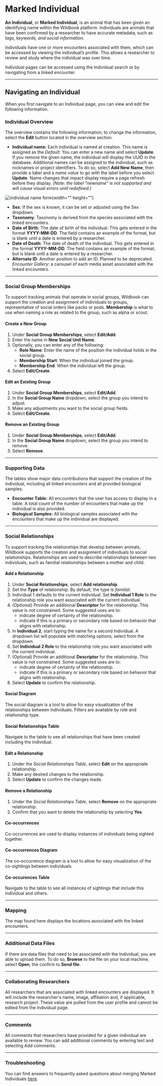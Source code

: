 # Marked Individual

**An Individual**, or **Marked Individual**, is an animal that has been given an identifying name within the Wildbook platform. Individuals are animals that have been confirmed by a researcher to have accurate metadata, such as *tags, keywords, and social information.*

Individuals have one or more encounters associated with them, which can be accessed by viewing the individual’s profile. This allows a researcher to review and study where the individual was over time.

Individual pages can be accessed using the Individual search or by navigating from a linked encounter.

***

## Navigating an Individual

When you first navigate to an Individual page, you can view and edit the following information.

### Individual Overview

The overview contains the following information; to change the information, select the **Edit** button located in the overview section.

* **Individual name:** Each individual is named at creation. This name is assigned as the *Default*. You can enter a new name and select **Update**. If you remove the given name, the individual will display the UUID in the database. Additional names can be assigned to the individual, such as nicknames or project identifiers. To do so, select **Add New Name**, then provide a *label* and a *name value* to go with the label before you select **Update**. Name changes that impact display require a page refresh before they display. *(Note: the label "newname" is not supported and will cause visual errors until redefined.)*

![individual name form](uploads/image.png-2212140752){width="" height=""}

* **Sex**: If the sex is known, it can be set or adjusted using the Sex dropdown.
* **Taxonomy**: Taxonomy is derived from the species associated with the linked encounters.
* **Date of Birth**: The date of birth of the individual. This gets entered in the format **YYYY-MM-DD**. The field contains an example of the format, but is blank until a date is entered by a researcher.
* **Date of Death**: The date of death of the individual. This gets entered in the format **YYYY-MM-DD**. The field contains an example of the format, but is blank until a date is entered by a researcher.
* **Alternate ID**: Another position to add an ID. Planned to be deprecated. *Encounter Gallery*: a carousel of each media asset associated with the linked encounters.

***

### Social Group Memberships

To support tracking animals that operate in social groups, Wildbook can support the creation and assignment of individuals to groups, representative of social orders like packs or pods. **Membership** is what to use when naming a role as related to the group, such as alpha or scout.

#### Create a New Group

1. Under **Social Group Memberships**, select **Edit/Add**.
2. Enter the name in **New Social Unit Name**.
3. Optionally, you can enter any of the following:
    * **Role Name**: Enter the name of the position the individual holds in the social group.
    * **Membership Start**: When the individual joined the group.
    * **Membership End**: When the individual left the group.
4. Select **Edit/Create**.

#### Edit an Existing Group

1. Under **Social Group Memberships**, select **Edit/Add**.
2. In the **Social Group Name** dropdown, select the group you intend to adjust.
3. Make any adjustments you want to the social group fields.
4. Select **Edit/Create**.

#### Remove an Existing Group

1. Under **Social Group Memberships**, select **Edit/Add**.
2. In the **Social Group Name** dropdown, select the group you intend to remove.
3. Select **Remove**.

***

### Supporting Data

The tables show major data contributions that support the creation of the individual, including all linked encounters and all provided biological samples.

* **Encounter Table:** All encounters that the user has access to display in a table. A total count of the number of encounters that make up the individual is also provided.
* **Biological Samples:** All biological samples associated with the encounters that make up the individual are displayed.

***

### Social Relationships

To support tracking the relationships that develop between animals, Wildbook supports the creation and assignment of individuals to social relationships. Relationships are used to describe relationships between two individuals, such as familial relationships between a mother and child.

#### Add a Relationship

1. Under **Social Relationships**, select **Add relationship**.
2. Set the **Type** of relationship. By default, the type is *familial*.
3. Individual 1 defaults to the current individual. Set **Individual 1 Role** to the relationship role you want associated with the current individual.
4. *(Optional)* Provide an additional **Descriptor** for the relationship. This value is not constrained. Some suggested uses are to:
    * indicate degree of certainty of the relationship.
    * indicate if this is a primary or secondary role based on behavior that aligns with relationship.
5. In **Individual 2**, start typing the name for a second Individual. A dropdown list will populate with matching options; select from the dropdown.
6. Set **Individual 2 Role** to the relationship role you want associated with the current individual.
7. (Optional) Provide an additional **Descriptor** for the relationship. This value is not constrained. Some suggested uses are to:
    * indicate degree of certainty of the relationship.
    * indicate if this is a primary or secondary role based on behavior that aligns with relationship.
8. Select **Update** to confirm the relationship.

#### Social Diagram

The social diagram is a tool to allow for easy visualization of the relationships between individuals. Filters are available by role and relationship type.

#### Social Relationships Table

Navigate to the table to see all relationships that have been created including the individual.

#### Edit a Relationship

1. Under the *Social Relationships Table*, select **Edit** on the appropriate relationship.
2. Make any desired changes to the relationship.
3. Select **Update** to confirm the changes made.

#### Remove a Relationship

1. Under the *Social Relationships Table*, select **Remove** on the appropriate relationship.
2. Confirm that you want to delete the relationship by selecting **Yes**.

#### Co-occurrences

Co-occurrences are used to display instances of individuals being sighted together.

#### Co-occurrences Diagram

The co-occurrence diagram is a tool to allow for easy visualization of the co-sightings between individuals.

#### Co-occurences Table

Navigate to the table to see all instances of sightings that include this individual and others.

***

### Mapping

The map found here displays the locations associated with the linked encounters.

***

### Additional Data Files

If there are data files that need to be associated with the Individual, you are able to upload them. To do so, **Browse** to the file on your local machine, select **Open**, the confirm to **Send file**.

***

### Collaborating Researchers

All researchers that are associated with linked encounters are displayed. It will include the researcher's name, image, affiliation and, if applicable, research project. These value are pulled from the user profile and cannot be edited from the Individual page.

***

### Comments

All comments that researchers have provided for a given individual are available to review. You can add additional comments by entering text and selecting Add comments.

***

### Troubleshooting

You can find answers to frequently asked questions about merging Marked Individuals [here](https://docs.wildme.org/product-docs/en/faq/merging-faq/).